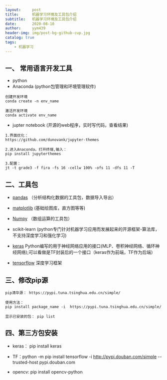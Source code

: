 ```yaml
---
layout:     post
title:      机器学习环境及工具包介绍
subtitle:   机器学习环境及工具包介绍
date:       2020-08-10
author:     yym439
header-img: img/post-bg-github-cup.jpg
catalog: true
tags:
    - 机器学习
---
```


## 一、 常用语言开发工具

- python
- Anaconda (python包管理和环境管理软件)

```
创建开发环境
conda create -n env_name

激活开发环境
conda activate env_name
```

- jupter notebook (开源的web程序，实时写代码，查看结果)

```
1.界面优化：
https://github.com/dunovank/jupyter-themes

2.进入Anaconda，打开终端,输入：
pip install jupyterthemes

3.配置：
jt -t grade3 -f fira -fs 16 -cellw 100% -ofs 11 -dfs 11 -T
```

## 二、工具包

- [pandas](https://www.pypandas.cn/) （分析结构化数据的工具包，数据导入导出） 
- [matplotlib](https://matplotlib.org/) (基础绘图库，直方图等等) 
- [Numpy](https://www.numpy.org.cn/) （数组运算的工具包）
- scikit-learn  (python专门针对机器学习应用而发展起来的开源框架-算法库，不支持深度学习和强化学习)

- [keras](https://keras.io/zh/) Python编写的用于神经网络应用的接口(MLP、卷积神经网络、循环神经网络);可以看做是TF封装后的一个接口（keras作为前端，TF作为后端）

- [tensorflow](https://tensorflow.google.cn/) 深度学习框架

## 三、修改pip源
```
pip清华源： https://pypi.tuna.tsinghua.edu.cn/simple/

使用方法：
pip install package_name -i  https://pypi.tuna.tsinghua.edu.cn/simple/

显示已安装的包： pip list

```

## 四、第三方包安装

- keras： pip install keras

- TF：python -m pip install tensorflow -i http://pypi.douban.com/simple --trusted-host pypi.douban.com

- opencv: pip install opencv-python
